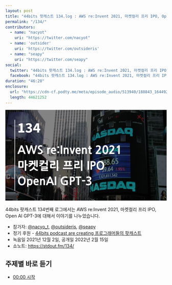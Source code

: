```yaml
---
layout: post
title: "44bits 팟캐스트 134.log : AWS re:Invent 2021, 마켓컬리 프리 IPO, Open AI GPT-3"
permalink: "/134/"
contributors: 
  - name: "nacyot"
    uri: "https://twitter.com/nacyot"
  - name: 'outsider'
    uri: 'https://twitter.com/outsideris'
  - name: "seapy"
    uri: "https://twitter.com/seapy"
social:
  twitter: "44bits 팟캐스트 134.log : AWS re:Invent 2021, 마켓컬리 프리 IPO, Open AI GPT-3"
  facebook: "44bits 팟캐스트 134.log : AWS re:Invent 2021, 마켓컬리 프리 IPO, Open AI GPT-3"
duration: "46:28"
enclosure:
  url: "https://cdn-cf.podty.me/meta/episode_audio/513940/188843_1644921989136.mp3"
  length: 44621252
---
```


![](https://github.com/44bits/stdout.fm/raw/master/_posts/images/44bits-134-log.png)

44bits 팟캐스트 134번째 로그에서는 AWS re:Invent 2021, 마켓컬리 프리 IPO, Open AI GPT-3에 대해서 이야기를 나누었습니다.

* 참가자: [@nacyo_t][nac], [@outsideris][out], [@seapy][sea]
* 정기 후원 - [44bits podcast are creating 프로그래머들의 팟캐스트](https://www.patreon.com/44bits_podcast)
* 녹음일 2021년 12월 2일, 공개일 2022년 2월 15일
* 쇼노트: https://stdout.fm/134/

[nac]: https://twitter.com/nacyo_t
[out]: https://twitter.com/outsideris
[sea]: https://twitter.com/seapy


## 주제별 바로 듣기

* <a href="#" onclick="jumpPlayer(0.0); return false;">00:00 시작</a>
